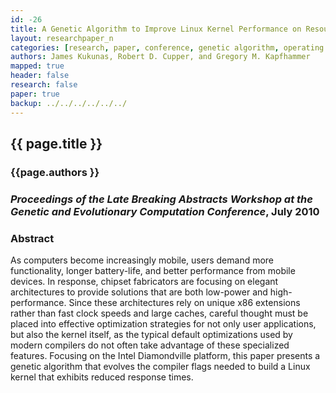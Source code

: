 ```yaml
---
id: -26
title: A Genetic Algorithm to Improve Linux Kernel Performance on Resource-Constrained Devices
layout: researchpaper_n
categories: [research, paper, conference, genetic algorithm, operating systems]
authors: James Kukunas, Robert D. Cupper, and Gregory M. Kapfhammer
mapped: true
header: false
research: false
paper: true
backup: ../../../../../../
---
```


## {{ page.title }} [<i class="fa fa-download"></i>]({{site.baseurl}}download/research/papers/lbagecco2010-kukunas-cupper-kapfhammer.pdf "Download this Paper!")

### {{page.authors }}

### <em>Proceedings of the Late Breaking Abstracts Workshop at the Genetic and Evolutionary Computation Conference</em>, July 2010

### Abstract

As computers become increasingly mobile, users demand more functionality, longer battery-life, and better performance
from mobile devices. In response, chipset fabricators are focusing on elegant architectures to provide solutions that
are both low-power and high-performance. Since these architectures rely on unique x86 extensions rather than fast clock
speeds and large caches, careful thought must be placed into effective optimization strategies for not only user
applications, but also the kernel itself, as the typical default optimizations used by modern compilers do not often
take advantage of these specialized features. Focusing on the Intel Diamondville platform, this paper presents a genetic
algorithm that evolves the compiler flags needed to build a Linux kernel that exhibits reduced response times.

